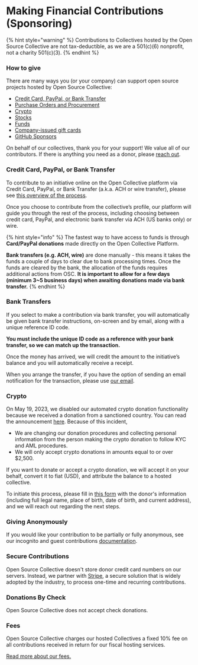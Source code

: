 # Making Financial Contributions (Sponsoring)

{% hint style="warning" %}
Contributions to Collectives hosted by the Open Source Collective are not tax-deductible, as we are a 501(c)(6) nonprofit, not a charity 501(c)(3).
{% endhint %}

### How to give

There are many ways you (or your company) can support open source projects hosted by Open Source Collective:

* [Credit Card, PayPal, or Bank Transfer](./#giving-via-credit-card-paypal-or-bank-transfer)
* [Purchase Orders and Procurement](purchase-orders-and-procurement.md#how-it-works)
* [Crypto](./#crpyto)
* [Stocks](https://openstocks.co)
* [Funds](funds-for-open-source.md)
* [Company-issued gift cards](https://opencollective.com/gift-cards)
* [GitHub Sponsors](../../campagins-programs-and-partnerships/github-sponsors.md)

On behalf of our collectives, thank you for your support! We value all of our contributors. If there is anything you need as a donor, please [reach out](../../about/contact.md).

### Credit Card, PayPal, or Bank Transfer

To contribute to an initiative online on the Open Collective platform via Credit Card, PayPal, or Bank Transfer (a.k.a. ACH or wire transfer), please see [this overview of the process](https://docs.opencollective.com/help/financial-contributors/payments).

Once you choose to contribute from the collective’s profile, our platform will guide you through the rest of the process, including choosing between credit card, PayPal, and electronic bank transfer via ACH (US banks only) or wire.

{% hint style="info" %}
The fastest way to have access to funds is through **Card/PayPal donations** made directly on the Open Collective Platform.

**Bank transfers (e.g. ACH, wire)** are done manually - this means it takes the funds a couple of days to clear due to bank processing times. Once the funds are cleared by the bank, the allocation of the funds requires additional actions from OSC. **It is important to allow for a few days (minimum 3\~5 business days) when awaiting donations made via bank transfer.**
{% endhint %}

### **Bank Transfers**

If you select to make a contribution via bank transfer, you will automatically be given bank transfer instructions, on-screen and by email, along with a unique reference ID code.

**You must include the unique ID code as a reference with your bank transfer, so we can match up the transaction.**

Once the money has arrived, we will credit the amount to the initiative’s balance and you will automatically receive a receipt.‌

When you arrange the transfer, if you have the option of sending an email notification for the transaction, please use [our email](../../about/contact.md).

### Crypto

On May 19, 2023, we disabled our automated crypto donation functionality because we received a donation from a sanctioned country. You can read the announcement [here](https://opencollective.com/opensource/updates/open-source-collective-is-disabling-contributions-in-cryptocurrencies). Because of this incident,&#x20;

* We are changing our donation procedures and collecting personal information from the person making the crypto donation to follow KYC and AML procedures.
* We will only accept crypto donations in amounts equal to or over $2,500.

If you want to donate or accept a crypto donation, we will accept it on your behalf, convert it to fiat (USD), and attribute the balance to a hosted collective.

To initiate this process, please fill in [this form](https://form.asana.com/?k=0qJRLfChBud2xoY0ygU-kg\&d=477117439367644) with the donor's information (including full legal name, place of birth, date of birth, and current address), and we will reach out regarding the next steps.

### **Giving Anonymously**

If you would like your contribution to be partially or fully anonymous, see our incognito and guest contributions [documentation](https://docs.opencollective.com/help/financial-contributors/guest-contributions).

### **Secure Contributions**

Open Source Collective doesn't store donor credit card numbers on our servers. Instead, we partner with [Stripe](https://stripe.com/docs/security/stripe), a secure solution that is widely adopted by the industry, to process one-time and recurring contributions.

### Donations By Check

Open Source Collective does not accept check donations.

### Fees

Open Source Collective charges our hosted Collectives a fixed 10% fee on all contributions received in return for our fiscal hosting services.

[Read more about our fees.](../fees.md)
